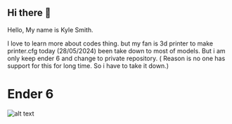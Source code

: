 ## Hi there 👋

Hello, My name is Kyle Smith.

I love to learn more about codes thing. but my fan is 3d printer to make printer.cfg today (28/05/2024) been take down to most of models. But i am only keep ender 6 and change to private repository. ( Reason is no one has support for this for long time. So i have to take it down.)




# Ender 6
![alt text](https://cdn.discordapp.com/attachments/1228774470177652837/1228774511122321501/Screenshot_2024-04-13_192842.png?ex=665622f0&is=6654d170&hm=f6dceb92d9f07c85ce058cd2d40eafca1a8261fba483c3e0912f0d0873aaf85d&)